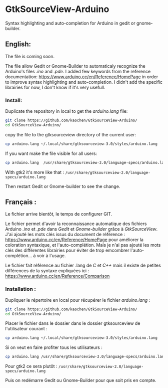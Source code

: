 # GtkSourceView-Arduino
Syntax highlighting and auto-completion for Arduino in gedit or gnome-builder.
## English:
The file is coming soon.

The file allow Gedit or Gnome-Builder to automaticaly recognize the Arduino's files *.ino* and *.pde*. I added few keywords from the reference documentation: https://www.arduino.cc/en/Reference/HomePage in order to improve syntax highlighting and auto-completion. I didn't add the specific librairies for now, I don't know if it's very usefull.

### Install:
Duplicate the repository in local to get the *arduino.lang* file:
```bash
git clone https://github.com/kaochen/GtkSourceView-Arduino/
cd GtkSourceView-Arduino/
```
copy the file to the gtksourceview directory of the current user:
```bash
cp arduino.lang ~/.local/share/gtksourceview-3.0/styles/arduino.lang
```
If you want make the file visible for all users:
```bash
cp arduino.lang  /usr/share/gtksourceview-3.0/language-specs/arduino.lang
```
With gtk2 it's more like that : `/usr/share/gtksourceview-2.0/language-specs/arduino.lang`

Then restart Gedit or Gnome-builder to see the change.

## Français :

Le fichier arrive bientôt, le temps de configurer GIT.

Le fichier permet d'avoir la reconnaissance automatique des fichiers Arduino *.ino* et *.pde* dans *Gedit* et *Gnome-builder* grâce à *GtkSourceView*. J'ai ajouté les mots clés issus du document de référence : https://www.arduino.cc/en/Reference/HomePage pour améliorer la coloration  syntaxique, et l'auto-complétion.
Mais je n'ai pas ajouté les mots clés des différentes librairies pour éviter de trop emcombrer l'auto-complétion... à voir à l'usage.

Le fichier fait référence au fichier .lang de *C* et *C++* mais il existe de petites différences de la syntaxe expliquées ici : https://www.arduino.cc/en/Reference/Comparison

### Installation :
Dupliquer le répertoire en local pour récupérer le fichier *arduino.lang* :
```bash
git clone https://github.com/kaochen/GtkSourceView-Arduino/
cd GtkSourceView-Arduino/
```
Placer le fichier dans le dossier dans le dossier gtksourceview de l'utilisateur courant :
```bash
cp arduino.lang ~/.local/share/gtksourceview-3.0/styles/arduino.lang
```
Si on veut en faire profiter tous les utilisateurs :
```bash
cp arduino.lang /usr/share/gtksourceview-3.0/language-specs/arduino.lang
```
Pour gtk2 ce sera plutôt : `/usr/share/gtksourceview-2.0/language-specs/arduino.lang`

Puis on redémarre Gedit ou Gnome-Builder pour que soit pris en compte.



